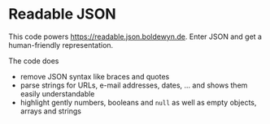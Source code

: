 # Readable JSON

This code powers https://readable.json.boldewyn.de. Enter JSON and get a human-friendly
representation.

The code does

* remove JSON syntax like braces and quotes
* parse strings for URLs, e-mail addresses, dates, ... and shows them easily understandable
* highlight gently numbers, booleans and `null` as well as empty objects, arrays and strings

